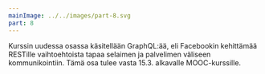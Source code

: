 ```yaml
---
mainImage: ../../images/part-8.svg
part: 8
---
```


<div class="intro">

Kurssin uudessa osassa käsitellään GraphQL:ää, eli Facebookin kehittämää RESTille vaihtoehtoista tapaa selaimen ja palvelimen väliseen kommunikointiin. Tämä osa tulee vasta 15.3. alkavalle MOOC-kurssille.

</div>
